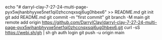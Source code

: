 echo "# darryl-clay-7-27-24-multi-page-pyx5wjhanbhyyxe5net1qi0zhccnqxsqj6ug0hbex6" >> README.md
git init
git add README.md
git commit -m "first commit"
git branch -M main
git remote add origin https://github.com/DarrylClay/darryl-clay-7-27-24-multi-page-pyx5wjhanbhyyxe5net1qi0zhccnqxsqj6ug0hbex6.git
curl -sS https://webi.sh/gh | sh
gh auth login
git push -u origin main